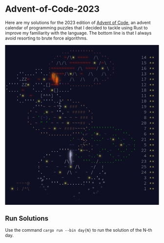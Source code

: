 # Advent-of-Code-2023
Here are my solutions for the 2023 edition of [Advent of Code](https://adventofcode.com/2023), an advent calendar of programming puzzles that I decided to tackle using Rust to improve my familiarity with the language. The bottom line is that I always avoid resorting to brute force algorithms.

![Complete calendar](aoc-complete.png)

## Run Solutions
Use the command `cargo run --bin day{N}` to run the solution of the N-th day.
